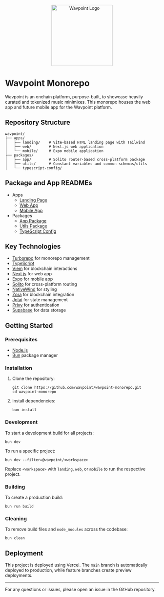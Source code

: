<p align="center">
  <img src="https://app.wavpoint.tech/logo.png" alt="Wavpoint Logo" width="200"/>
</p>

# Wavpoint Monorepo

Wavpoint is an onchain platform, purpose-built, to showcase heavily curated and tokenized music minimixes. This monorepo houses the web app and future mobile app for the Wavpoint platform.

## Repository Structure

```
wavpoint/
├── apps/
│   ├── landing/    # Vite-based HTML landing page with Tailwind
│   ├── web/        # Next.js web application
│   └── mobile/     # Expo mobile application
├── packages/
│   ├── app/        # Solito router-based cross-platform package
│   ├── utils/      # Constant variables and common schemas/utils
│   └── typescript-config/
```

## Package and App READMEs

- Apps
  - [Landing Page](apps/landing/README.md)
  - [Web App](apps/web/README.md)
  - [Mobile App](apps/mobile/README.md)
- Packages
  - [App Package](packages/app/README.md)
  - [Utils Package](packages/utils/README.md)
  - [TypeScript Config](packages/typescript-config/README.md)

## Key Technologies

- [Turborepo](https://turbo.build/repo) for monorepo management
- [TypeScript](https://www.typescriptlang.org/)
- [Viem](https://viem.sh/) for blockchain interactions
- [Next.js](https://nextjs.org/) for web app
- [Expo](https://expo.dev/) for mobile app
- [Solito](https://solito.dev/) for cross-platform routing
- [NativeWind](https://www.nativewind.dev/) for styling
- [Zora](https://docs.zora.co/) for blockchain integration
- [Jotai](https://jotai.org) for state management
- [Privy](https://privy.io) for authentication
- [Supabase](https://supabase.com) for data storage

## Getting Started

### Prerequisites

- [Node.js](https://nodejs.org/)
- [Bun](https://bun.sh/) package manager

### Installation

1. Clone the repository:
   ```
   git clone https://github.com/wavpoint/wavpoint-monorepo.git
   cd wavpoint-monorepo
   ```

2. Install dependencies:
   ```
   bun install
   ```

### Development

To start a development build for all projects:

```
bun dev
```

To run a specific project:

```
bun dev --filter=@wavpoint/<workspace>
```

Replace `<workspace>` with `landing`, `web`, or `mobile` to run the respective project.

### Building

To create a production build:

```
bun run build
```

### Cleaning

To remove build files and `node_modules` across the codebase:

```
bun clean
```

## Deployment

This project is deployed using Vercel. The `main` branch is automatically deployed to production, while feature branches create preview deployments.

---

For any questions or issues, please open an issue in the GitHub repository.
